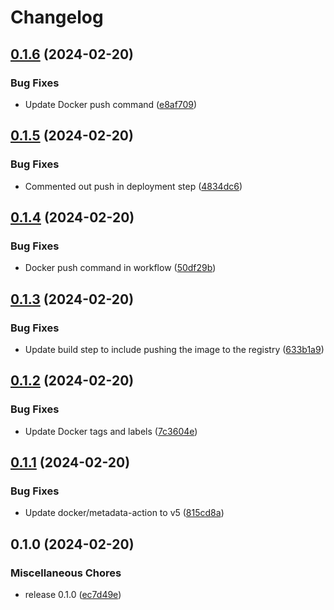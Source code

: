 # Changelog

## [0.1.6](https://github.com/elijah-onchwari/everbyte/compare/v0.1.5...v0.1.6) (2024-02-20)


### Bug Fixes

* Update Docker push command ([e8af709](https://github.com/elijah-onchwari/everbyte/commit/e8af70994a928df6691e933bb2727b3baf9e5d43))

## [0.1.5](https://github.com/elijah-onchwari/everbyte/compare/v0.1.4...v0.1.5) (2024-02-20)


### Bug Fixes

* Commented out push in deployment step ([4834dc6](https://github.com/elijah-onchwari/everbyte/commit/4834dc6021cc1344851116d6b2cd6276bf34305f))

## [0.1.4](https://github.com/elijah-onchwari/everbyte/compare/v0.1.3...v0.1.4) (2024-02-20)


### Bug Fixes

* Docker push command in workflow ([50df29b](https://github.com/elijah-onchwari/everbyte/commit/50df29b489b66fae3d66b898cf269e86d215a43d))

## [0.1.3](https://github.com/elijah-onchwari/everbyte/compare/v0.1.2...v0.1.3) (2024-02-20)


### Bug Fixes

* Update build step to include pushing the image to the registry ([633b1a9](https://github.com/elijah-onchwari/everbyte/commit/633b1a9d333905d37997a6c0ba768933f6f0b4f9))

## [0.1.2](https://github.com/elijah-onchwari/everbyte/compare/v0.1.1...v0.1.2) (2024-02-20)


### Bug Fixes

* Update Docker tags and labels ([7c3604e](https://github.com/elijah-onchwari/everbyte/commit/7c3604eb95f298a975d42fa25d177074ee0ac84e))

## [0.1.1](https://github.com/elijah-onchwari/everbyte/compare/v0.1.0...v0.1.1) (2024-02-20)


### Bug Fixes

* Update docker/metadata-action to v5 ([815cd8a](https://github.com/elijah-onchwari/everbyte/commit/815cd8a1433d95153ff58200eab92b8d2a593d23))

## 0.1.0 (2024-02-20)


### Miscellaneous Chores

* release 0.1.0 ([ec7d49e](https://github.com/elijah-onchwari/everbyte/commit/ec7d49e08af27302496ecaa94e7ec3794f242e3d))
